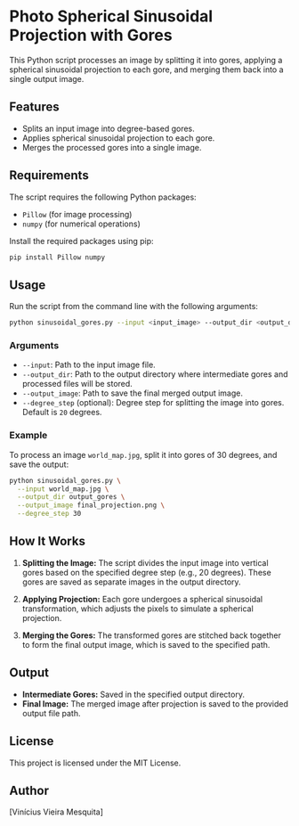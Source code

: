 # Photo Spherical Sinusoidal Projection with Gores

This Python script processes an image by splitting it into gores, applying a spherical sinusoidal projection to each gore, and merging them back into a single output image.

## Features
- Splits an input image into degree-based gores.
- Applies spherical sinusoidal projection to each gore.
- Merges the processed gores into a single image.

## Requirements
The script requires the following Python packages:
- `Pillow` (for image processing)
- `numpy` (for numerical operations)

Install the required packages using pip:
```bash
pip install Pillow numpy
```

## Usage
Run the script from the command line with the following arguments:

```bash
python sinusoidal_gores.py --input <input_image> --output_dir <output_directory> --output_image <output_image> --degree_step <degree_step>
```

### Arguments
- `--input`: Path to the input image file.
- `--output_dir`: Path to the output directory where intermediate gores and processed files will be stored.
- `--output_image`: Path to save the final merged output image.
- `--degree_step` (optional): Degree step for splitting the image into gores. Default is `20` degrees.

### Example
To process an image `world_map.jpg`, split it into gores of 30 degrees, and save the output:

```bash
python sinusoidal_gores.py \
  --input world_map.jpg \
  --output_dir output_gores \
  --output_image final_projection.png \
  --degree_step 30
```

## How It Works

1. **Splitting the Image:**
   The script divides the input image into vertical gores based on the specified degree step (e.g., 20 degrees). These gores are saved as separate images in the output directory.

2. **Applying Projection:**
   Each gore undergoes a spherical sinusoidal transformation, which adjusts the pixels to simulate a spherical projection.

3. **Merging the Gores:**
   The transformed gores are stitched back together to form the final output image, which is saved to the specified path.

## Output
- **Intermediate Gores:** Saved in the specified output directory.
- **Final Image:** The merged image after projection is saved to the provided output file path.

## License
This project is licensed under the MIT License.

## Author
[Vinícius Vieira Mesquita]


